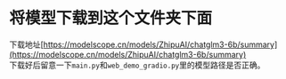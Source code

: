# 将模型下载到这个文件夹下面
下载地址[https://modelscope.cn/models/ZhipuAI/chatglm3-6b/summary](https://modelscope.cn/models/ZhipuAI/chatglm3-6b/summary)  
下载好后留意一下`main.py`和`web_demo_gradio.py`里的模型路径是否正确。
